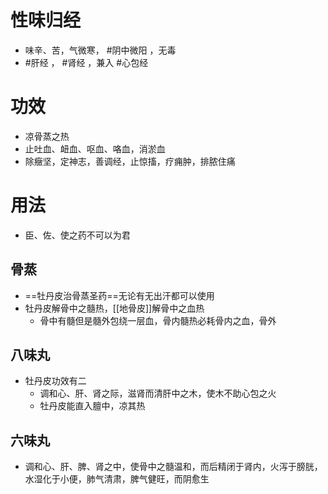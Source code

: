 # 性味归经
- 味辛、苦，气微寒， #阴中微阳 ，无毒
- #肝经 ， #肾经 ，兼入 #心包经 
# 功效
- 凉骨蒸之热
- 止吐血、衄血、呕血、咯血，消淤血
- 除癥坚，定神志，善调经，止惊搐，疗痈肿，排脓住痛
# 用法
- 臣、佐、使之药不可以为君
## 骨蒸
- ==牡丹皮治骨蒸圣药==无论有无出汗都可以使用
- 牡丹皮解骨中之髓热，[[地骨皮]]解骨中之血热
    - 骨中有髓但是髓外包绕一层血，骨内髓热必耗骨内之血，骨外 
## 八味丸
- 牡丹皮功效有二
    - 调和心、肝、肾之际，滋肾而清肝中之木，使木不助心包之火
    - 牡丹皮能直入膻中，凉其热
## 六味丸
- 调和心、肝、脾、肾之中，使骨中之髓温和，而后精闭于肾内，火泻于膀胱，水湿化于小便，肺气清肃，脾气健旺，而阴愈生